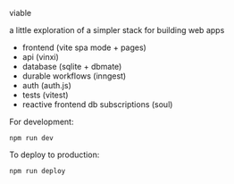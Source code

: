 viable

a little exploration of a simpler stack for building web apps

- frontend (vite spa mode + pages)
- api (vinxi)
- database (sqlite + dbmate)
- durable workflows (inngest)
- auth (auth.js)
- tests (vitest)
- reactive frontend db subscriptions (soul)

For development:
```
npm run dev
```

To deploy to production:
```
npm run deploy
```